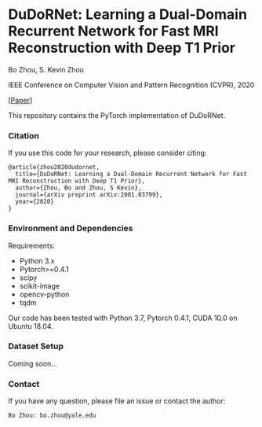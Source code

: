 # DuDoRNet: Learning a Dual-Domain Recurrent Network for Fast MRI Reconstruction with Deep T1 Prior

Bo Zhou, S. Kevin Zhou

IEEE Conference on Computer Vision and Pattern Recognition (CVPR), 2020

[[Paper](https://arxiv.org/pdf/2001.03799.pdf)]

This repository contains the PyTorch implementation of DuDoRNet.

### Citation
If you use this code for your research, please consider citing:

	@article{zhou2020dudornet,
	  title={DuDoRNet: Learning a Dual-Domain Recurrent Network for Fast MRI Reconstruction with Deep T1 Prior},
	  author={Zhou, Bo and Zhou, S Kevin},
	  journal={arXiv preprint arXiv:2001.03799},
	  year={2020}
	}


### Environment and Dependencies
Requirements:
* Python 3.x 
* Pytorch>=0.4.1
* scipy
* scikit-image
* opencv-python
* tqdm

Our code has been tested with Python 3.7, Pytorch 0.4.1, CUDA 10.0 on Ubuntu 18.04.


### Dataset Setup
Coming soon...


### Contact 
If you have any question, please file an issue or contact the author:
```
Bo Zhou: bo.zhou@yale.edu
```